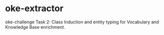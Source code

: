 # oke-extractor
oke-challenge Task 2: Class Induction and entity typing for Vocabulary and Knowledge Base enrichment.

